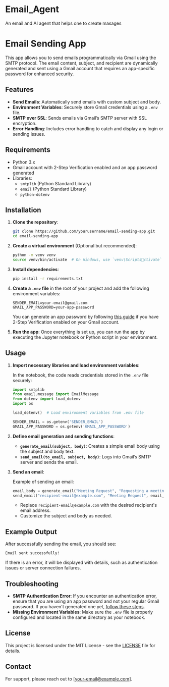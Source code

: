 # Email_Agent
An email and AI agent that helps one to create masages


# Email Sending App

This app allows you to send emails programmatically via Gmail using the SMTP protocol. The email content, subject, and recipient are dynamically generated and sent using a Gmail account that requires an app-specific password for enhanced security.

## Features

- **Send Emails**: Automatically send emails with custom subject and body.
- **Environment Variables**: Securely store Gmail credentials using a `.env` file.
- **SMTP over SSL**: Sends emails via Gmail’s SMTP server with SSL encryption.
- **Error Handling**: Includes error handling to catch and display any login or sending issues.

## Requirements

- Python 3.x
- Gmail account with 2-Step Verification enabled and an app password generated
- Libraries:
  - `smtplib` (Python Standard Library)
  - `email` (Python Standard Library)
  - `python-dotenv`

## Installation

1. **Clone the repository**:
   ```bash
   git clone https://github.com/yourusername/email-sending-app.git
   cd email-sending-app
   ```

2. **Create a virtual environment** (Optional but recommended):
   ```bash
   python -m venv venv
   source venv/bin/activate  # On Windows, use `venv\Scriptsctivate`
   ```

3. **Install dependencies**:
   ```bash
   pip install -r requirements.txt
   ```

4. **Create a `.env` file** in the root of your project and add the following environment variables:
   ```env
   SENDER_EMAIL=your-email@gmail.com
   GMAIL_APP_PASSWORD=your-app-password
   ```

   You can generate an app password by following [this guide](https://support.google.com/accounts/answer/185833?hl=en) if you have 2-Step Verification enabled on your Gmail account.

5. **Run the app**:
   Once everything is set up, you can run the app by executing the Jupyter notebook or Python script in your environment.

## Usage

1. **Import necessary libraries and load environment variables**:

   In the notebook, the code reads credentials stored in the `.env` file securely:

   ```python
   import smtplib
   from email.message import EmailMessage
   from dotenv import load_dotenv
   import os

   load_dotenv()  # Load environment variables from .env file

   SENDER_EMAIL = os.getenv('SENDER_EMAIL')
   GMAIL_APP_PASSWORD = os.getenv('GMAIL_APP_PASSWORD')
   ```

2. **Define email generation and sending functions**:

   - **`generate_email(subject, body)`**: Creates a simple email body using the subject and body text.
   - **`send_email(to_email, subject, body)`**: Logs into Gmail’s SMTP server and sends the email.

3. **Send an email**:

   Example of sending an email:

   ```python
   email_body = generate_email("Meeting Request", "Requesting a meeting on Tuesday at 10 AM.")
   send_email("recipient-email@example.com", "Meeting Request", email_body)
   ```

   - Replace `recipient-email@example.com` with the desired recipient's email address.
   - Customize the subject and body as needed.

## Example Output

After successfully sending the email, you should see:
```
Email sent successfully!
```

If there is an error, it will be displayed with details, such as authentication issues or server connection failures.

## Troubleshooting

- **SMTP Authentication Error**: If you encounter an authentication error, ensure that you are using an app password and not your regular Gmail password. If you haven't generated one yet, [follow these steps](https://support.google.com/accounts/answer/185833?hl=en).
- **Missing Environment Variables**: Make sure the `.env` file is properly configured and located in the same directory as your notebook.

## License

This project is licensed under the MIT License - see the [LICENSE](LICENSE) file for details.

## Contact

For support, please reach out to [your-email@example.com].




